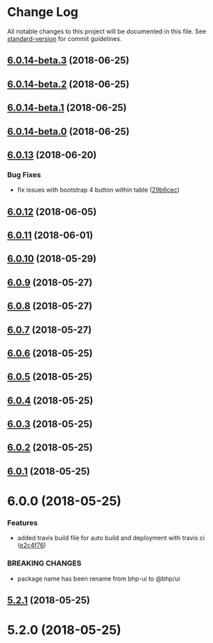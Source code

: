 # Change Log

All notable changes to this project will be documented in this file. See [standard-version](https://github.com/conventional-changelog/standard-version) for commit guidelines.

<a name="6.0.14-beta.3"></a>
## [6.0.14-beta.3](https://github.com/BHP-DevHub/bhp-ui/compare/v6.0.14-beta.1...v6.0.14-beta.3) (2018-06-25)



<a name="6.0.14-beta.2"></a>
## [6.0.14-beta.2](https://github.com/BHP-DevHub/bhp-ui/compare/v6.0.14-beta.1...v6.0.14-beta.2) (2018-06-25)



<a name="6.0.14-beta.1"></a>
## [6.0.14-beta.1](https://github.com/BHP-DevHub/bhp-ui/compare/v6.0.14-beta.0...v6.0.14-beta.1) (2018-06-25)



<a name="6.0.14-beta.0"></a>
## [6.0.14-beta.0](https://github.com/BHP-DevHub/bhp-ui/compare/v6.0.13...v6.0.14-beta.0) (2018-06-25)



<a name="6.0.13"></a>
## [6.0.13](https://github.com/BHP-DevHub/bhp-ui/compare/v6.0.12...v6.0.13) (2018-06-20)


### Bug Fixes

* fix issues with bootstrap 4 button within table ([29b6cec](https://github.com/BHP-DevHub/bhp-ui/commit/29b6cec))



<a name="6.0.12"></a>
## [6.0.12](https://github.com/BHP-DevHub/bhp-ui/compare/v6.0.11...v6.0.12) (2018-06-05)



<a name="6.0.11"></a>
## [6.0.11](https://github.com/BHP-DevHub/bhp-ui/compare/v6.0.10...v6.0.11) (2018-06-01)



<a name="6.0.10"></a>
## [6.0.10](https://github.com/BHP-DevHub/bhp-ui/compare/v6.0.9...v6.0.10) (2018-05-29)



<a name="6.0.9"></a>
## [6.0.9](https://github.com/BHP-DevHub/bhp-ui/compare/v6.0.7...v6.0.9) (2018-05-27)



<a name="6.0.8"></a>
## [6.0.8](https://github.com/BHP-DevHub/bhp-ui/compare/v6.0.7...v6.0.8) (2018-05-27)



<a name="6.0.7"></a>
## [6.0.7](https://github.com/BHP-DevHub/bhp-ui/compare/v6.0.6...v6.0.7) (2018-05-27)



<a name="6.0.6"></a>
## [6.0.6](https://github.com/BHP-DevHub/bhp-ui/compare/v6.0.5...v6.0.6) (2018-05-25)



<a name="6.0.5"></a>
## [6.0.5](https://github.com/BHP-DevHub/bhp-ui/compare/v6.0.4...v6.0.5) (2018-05-25)



<a name="6.0.4"></a>
## [6.0.4](https://github.com/BHP-DevHub/bhp-ui/compare/v6.0.2...v6.0.4) (2018-05-25)



<a name="6.0.3"></a>
## [6.0.3](https://github.com/BHP-DevHub/bhp-ui/compare/v6.0.2...v6.0.3) (2018-05-25)

<a name="6.0.2"></a>
## [6.0.2](https://github.com/BHP-DevHub/bhp-ui/compare/v6.0.1...v6.0.2) (2018-05-25)



<a name="6.0.1"></a>
## [6.0.1](https://github.com/BHP-DevHub/bhp-ui/compare/v6.0.0...v6.0.1) (2018-05-25)



<a name="6.0.0"></a>
# 6.0.0 (2018-05-25)


### Features

* added travis build file for auto build and deployment with travis ci ([e2c4f76](https://github.com/BHP-DevHub/bhp-ui/commit/e2c4f76))


### BREAKING CHANGES

* package name has been rename from bhp-ui to @bhp/ui



<a name="5.2.1"></a>
## [5.2.1](http://iorper-tfs01:8080/tfs/DefaultCollection/UX/_git/bhp-ui/compare/v5.2.0...v5.2.1) (2018-05-25)



<a name="5.2.0"></a>
# 5.2.0 (2018-05-25)
